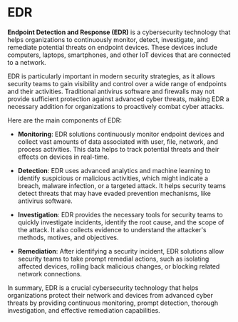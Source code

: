 # EDR

**Endpoint Detection and Response (EDR)** is a cybersecurity technology that helps organizations to continuously monitor, detect, investigate, and remediate potential threats on endpoint devices. These devices include computers, laptops, smartphones, and other IoT devices that are connected to a network.

EDR is particularly important in modern security strategies, as it allows security teams to gain visibility and control over a wide range of endpoints and their activities. Traditional antivirus software and firewalls may not provide sufficient protection against advanced cyber threats, making EDR a necessary addition for organizations to proactively combat cyber attacks.

Here are the main components of EDR:

- **Monitoring**: EDR solutions continuously monitor endpoint devices and collect vast amounts of data associated with user, file, network, and process activities. This data helps to track potential threats and their effects on devices in real-time.

- **Detection**: EDR uses advanced analytics and machine learning to identify suspicious or malicious activities, which might indicate a breach, malware infection, or a targeted attack. It helps security teams detect threats that may have evaded prevention mechanisms, like antivirus software.

- **Investigation**: EDR provides the necessary tools for security teams to quickly investigate incidents, identify the root cause, and the scope of the attack. It also collects evidence to understand the attacker's methods, motives, and objectives.

- **Remediation**: After identifying a security incident, EDR solutions allow security teams to take prompt remedial actions, such as isolating affected devices, rolling back malicious changes, or blocking related network connections.

In summary, EDR is a crucial cybersecurity technology that helps organizations protect their network and devices from advanced cyber threats by providing continuous monitoring, prompt detection, thorough investigation, and effective remediation capabilities.

